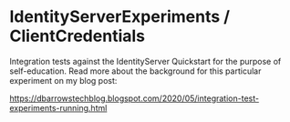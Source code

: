 # IdentityServerExperiments / ClientCredentials
Integration tests against the IdentityServer Quickstart for the purpose of self-education.
Read more about the background for this particular experiment on my blog post:

https://dbarrowstechblog.blogspot.com/2020/05/integration-test-experiments-running.html


